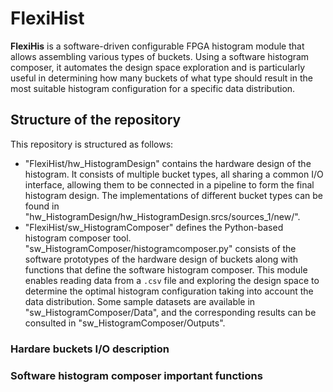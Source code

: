 # FlexiHist

**FlexiHis** is a software-driven configurable FPGA histogram module that allows assembling various types of buckets. Using a software histogram composer, it automates the design space exploration and is particularly useful in determining how many buckets of what type should result in the most suitable histogram configuration for a specific data distribution.

## Structure of the repository
This repository is structured as follows:
- "FlexiHist/hw_HistogramDesign" contains the hardware design of the histogram. It consists of multiple bucket types, all sharing a common I/O interface, allowing them to be connected in a pipeline to form the final histogram design. The implementations of different bucket types can be found in "hw_HistogramDesign/hw_HistogramDesign.srcs/sources_1/new/".
- "FlexiHist/sw_HistogramComposer" defines the Python-based histogram composer tool. "sw_HistogramComposer/histogramcomposer.py" consists of the software prototypes of the hardware design of buckets along with functions that define the software histogram composer. This module enables reading data from a ```.csv``` file and exploring the design space to determine the optimal histogram configuration taking into account the data distribution. Some sample datasets are available in "sw_HistogramComposer/Data", and the corresponding results can be consulted in "sw_HistogramComposer/Outputs".

### Hardare buckets I/O description

### Software histogram composer important functions
